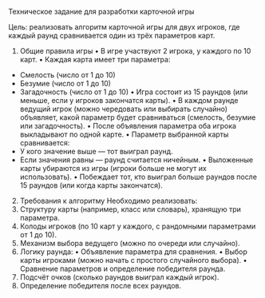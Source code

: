 Техническое задание для разработки карточной игры

Цель: реализовать алгоритм карточной игры для двух игроков, где каждый раунд сравнивается один из трёх параметров карт.
1. Общие правила игры
• В игре участвуют 2 игрока, у каждого по 10 карт.
• Каждая карта имеет три параметра:
- Смелость (число от 1 до 10)
- Безумие (число от 1 до 10)
- Загадочность (число от 1 до 10)
• Игра состоит из 15 раундов (или меньше, если у игроков закончатся карты).
• В каждом раунде ведущий игрок (можно чередовать или выбирать случайно) объявляет, какой параметр будет сравниваться (смелость, безумие или загадочность).
• После объявления параметра оба игрока выкладывают по одной карте.
• Параметр выбранной карты сравнивается:
- У кого значение выше — тот выиграл раунд.
- Если значения равны — раунд считается ничейным.
• Выложенные карты убираются из игры (игроки больше не могут их использовать).
• Побеждает тот, кто выиграл больше раундов после 15 раундов (или когда карты закончатся).
2. Требования к алгоритму
Необходимо реализовать:
1. Структуру карты (например, класс или словарь), хранящую три параметра.
2. Колоды игроков (по 10 карт у каждого, с рандомными параметрами от 1 до 10).
3. Механизм выбора ведущего (можно по очереди или случайно).
4. Логику раунда:
• Объявление параметра для сравнения.
• Выбор карты игроками (можно начать с простого случайного выбора).
• Сравнение параметров и определение победителя раунда.
5. Подсчёт очков (сколько раундов выиграл каждый игрок).
6. Определение победителя после всех раундов.
